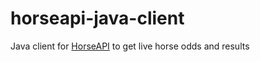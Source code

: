 # horseapi-java-client

Java client for [HorseAPI](https://www.horseapi.com) to get live horse odds and results
